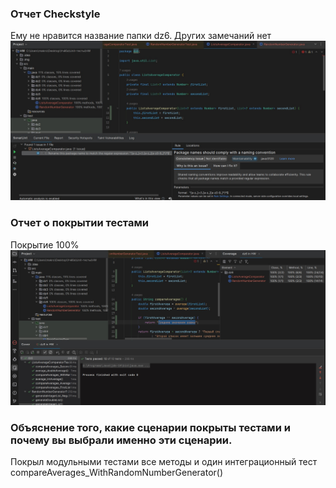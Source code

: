 ### Отчет Checkstyle
Ему не нравится название папки dz6. Других замечаний нет
![Checkstyle](img/Checkstyle.jpg)

### Отчет о покрытии тестами
Покрытие 100%
![Coverage](img/Coverage.jpg)

### Объяснение того, какие сценарии покрыты тестами и почему вы выбрали именно эти сценарии.
Покрыл модульными тестами все методы и один интеграционный тест compareAverages_WithRandomNumberGenerator()